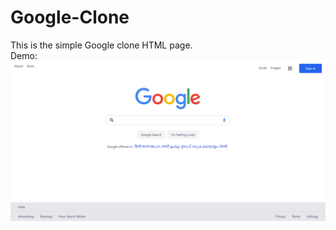 # Google-Clone
This is the simple Google clone HTML page.
<br>
Demo: 
![alt text](https://raw.githubusercontent.com/thesurajdas/Google-Clone/master/public/img/screenshot1.png)
